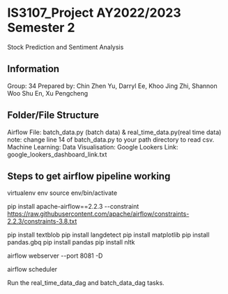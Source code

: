 # IS3107_Project AY2022/2023 Semester 2

Stock Prediction and Sentiment Analysis

## Information

Group: 34
Prepared by: Chin Zhen Yu, Darryl Ee, Khoo Jing Zhi, Shannon Woo Shu En, Xu Pengcheng

## Folder/File Structure

Airflow File: batch_data.py (batch data) & real_time_data.py(real time data) note: change line 14 of batch_data.py to your path directory to read csv.
Machine Learning:
Data Visualisation:
Google Lookers Link: google_lookers_dashboard_link.txt

## Steps to get airflow pipeline working

virtualenv env
source env/bin/activate

pip install apache-airflow==2.2.3 --constraint https://raw.githubusercontent.com/apache/airflow/constraints-2.2.3/constraints-3.8.txt

pip install textblob
pip install langdetect
pip install matplotlib
pip install pandas.gbq
pip install pandas
pip install nltk

airflow webserver --port 8081 -D

airflow scheduler

Run the real_time_data_dag and batch_data_dag tasks.
